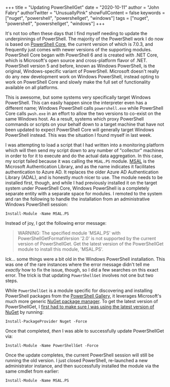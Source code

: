 +++
title = "Updating PowerShellGet"
date = "2020-10-11"
author = "John Fabry"
authorTwitter = "UnusuallyPink"
showFullContent = false
keywords = ["nuget", "powershell", "powershellget", "windows"]
tags = ["nuget", "powershell", "powershellget", "windows"]
+++

It's not too often these days that I find myself needing to update the underpinnings of PowerShell. The majority of the PowerShell work I do now is based on [PowerShell Core](https://github.com/PowerShell/PowerShell), the current version of which is 7.0.3, and frequently just comes with newer versions of the supporting modules. PowerShell Core began with PowerShell 6 and is created with .NET Core, which is Microsoft's open source and cross-platform flavor of .NET. PowerShell version 5 and before, known as Windows PowerShell, is the original, Windows-specific variant of PowerShell. Microsoft doesn't really do any new development work on Windows PowerShell, instead opting to work on PowerShell Core and slowly make the full set of functionality available on all platforms.

This is awesome, but some systems very specifically target Windows PowerShell. This can easily happen since the interpreter even has a different name; Windows PowerShell calls `powershell.exe` while PowerShell Core calls `pwsh.exe` in an effort to allow the two versions to co-exist on the same Windows host. As a result, systems which proxy PowerShell commands or scripts on your behalf down to a target machine that have not been updated to expect PowerShell Core will generally target Windows PowerShell instead. This was the situation I found myself in last week.

I was attempting to load a script that I had written into a monitoring platform which will then send my script down to any number of "collector" machines in order to for it to execute and do the actual data aggregation. In this case, my script failed because it was calling the `MSAL.PS` module. [MSAL](https://github.com/AzureAD/microsoft-authentication-library-for-dotnet) is the Microsoft Authentication Library, and as the name indicates it facilitates authentication to Azure AD. It replaces the older Azure AD Authentication Library (ADAL), and is honestly _much_ nicer to use. The module needs to be installed first, though, and while I had previously installed it on the target system under PowerShell Core, Windows PowerShell is a completely separate entity with a separate space for modules. I remoted to the system and ran the following to handle the installation from an administrative Windows PowerShell session:

`Install-Module -Name MSAL.PS`

Instead of joy, I got the following error message:

> WARNING: The specified module 'MSAL.PS' with PowerShellGetFormatVersion '2.0' is not supported by the current version of PowerShellGet. Get the latest version of the PowerShellGet module to install this module, 'MSAL.PS'.

Ick... some things were a bit old in the Windows PowerShell installation. This was one of the rare instances where the error message didn't tell me _exactly_ how to fix the issue, though, so I did a few searches on this exact error. The trick is that updating `PowerShellGet` involves not one but two steps.

While `PowerShellGet` is a module specific for discovering and installing PowerShell packages from the [PowerShell Gallery](https://www.powershellgallery.com/), it leverages Microsoft's much more generic [NuGet package manager](https://www.nuget.org/). To get the latest version of PowerShellGet, I [first had to make sure I was using the latest version of NuGet](https://docs.microsoft.com/en-us/powershell/scripting/gallery/installing-psget?view=powershell-7) by running:

`Install-PackageProvider Nuget -Force`

Once that completed, _then_ I was able to successfully update PowerShellGet via:

`Install-Module -Name PowerShellGet -Force`

Once the update completes, the current PowerShell session will still be running the old version. I just closed PowerShell, re-launched a new administrator instance, and then successfully installed the module via the same cmdlet from earlier:

`Install-Module -Name MSAL.PS`
